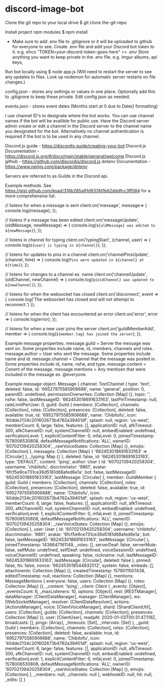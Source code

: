# discord-image-bot
Clone the git repo to your local drive
$ git clone the-git-repo

Install project npm modules
$ npm install

* Make sure to add .env file to .gitignore or it will be uploaded to github for everyone to see.
Create .env file and add your Discord bot token to it.
e.g. ehco "TOKEN=your-discord-token-goes-here" >> .env
Store anything you want to keep private in the .env file.
e.g. imgur albums, api keys, 

Run bot locally using
$ node app.js
(Will need to restart the server to see any updates to files. Look up nodemon for automatic server restarts on file changes.)

config.json - stores any settings or values in one place. Optionally add this to .gitignore to keep these private.
Edit config.json as needed.

events.json - stores event dates
(Months start at 0 due to Date() formatting)

I use channel ID's to designate where the bot works.
You can use channel names if the bot will be availible for public use. Have the Discord server admin create or edit a channel in the Discord server to the channel name you designated for the bot.
Alternatively no channel authentication is required if the bot is to be used in any channel.

Discord.js guide - https://discordjs.guide/creating-your-bot
Discord.js Documentation - https://discord.js.org/#/docs/main/stable/general/welcome
Discord.js github - https://github.com/discordjs/discord.js
dotenv Documentation - https://www.npmjs.com/package/dotenv

Servers are referred to as Guilds in the Discord api.

Example methods.
See https://gist.github.com/koad/316b265a91d933fd1b62dddfcc3ff584 for a more comprehensive list.

// listens for when a message is sent
client.on('message', message=> {
    console.log(message);
});

// listens if a message has been edited
client.on('messageUpdate', (oldMessage, newMessage) => {
    console.log(`${oldMessage} was edited to ${newMessage}`);
});

// listens in channel for typing
client.on('typingStart', (channel, user) => {
    console.log(`${user} is typing in ${channel}`);
});

// listens for updates to pins in a channel
client.on('channelPinsUpdate', (channel, time) => {
    console.log(`Pins were updated in ${channel} at ${time}`);
});

// listens for changes to a channel ex. name
client.on('channelUpdate', (oldChannel, newChannel) => {
    console.log(`${oldChannel} was updated to ${newChannel}`);
});

// listens for when the websocket has closed
client.on('disconnect', event => {
    console.log('The websocket has closed and will not attempt to reconnect.')
});

// listens for when the client has encountered an error
client.on('error', error => {
    console.log(error);
});

// listens for when a new user joins the server
client.on('guildMemberAdd', member => {
    console.log(`${member.tag} has joined the server`);
});

Example message properties.
message.guild = Server the message was sent on. Some properties include name, id, members, channels and roles.
message.author = User who sent the message. Some properties include name and id.
message.channel = Channel that the message was posted in. Some properties include id, name, nsfw, and type.
message.content = Conent of the message.
message.mentions = Any mentiosn that were included in the message ex. @everyone.

Example message object.
Message {
  channel:
   TextChannel {
     type: 'text',
     deleted: false,
     id: '69527975585906688',
     name: 'general',
     position: 0,
     parentID: undefined,
     permissionOverwrites: Collection [Map] {},
     topic: '',
     nsfw: false,
     lastMessageID: '662453018691633163',
     lastPinTimestamp: null,
     rateLimitPerUser: 0,
     guild:
      Guild {
        members: [Collection],
        channels: [Collection],
        roles: [Collection],
        presences: [Collection],
        deleted: false,
        available: true,
        id: '69527975585906688',
        name: 'Chibitofu',
        icon: '40dde2134c201602673b4762a39401df',
        splash: null,
        region: 'us-west',
        memberCount: 6,
        large: false,
        features: [],
        applicationID: null,
        afkTimeout: 300,
        afkChannelID: null,
        systemChannelID: null,
        embedEnabled: undefined,
        verificationLevel: 1,
        explicitContentFilter: 0,
        mfaLevel: 0,
        joinedTimestamp: 1578006530808,
        defaultMessageNotifications: 'ALL',
        ownerID: '60702139420258304',
        _rawVoiceStates: Collection [Map] {},
        emojis: [Collection] },
     messages: Collection [Map] { '662453018691633163' => [Circular] },
     _typing: Map {} },
  deleted: false,
  id: '662453018691633163',
  type: 'DEFAULT',
  content: '!ping',
  author:
   User {
     id: '60702139420258304',
     username: 'chibitofu',
     discriminator: '9861',
     avatar: '6fcf5e9ce731ce36d5181d68afed6e1a',
     bot: false,
     lastMessageID: '662453018691633163',
     lastMessage: [Circular] },
  member:
   GuildMember {
     guild:
      Guild {
        members: [Collection],
        channels: [Collection],
        roles: [Collection],
        presences: [Collection],
        deleted: false,
        available: true,
        id: '69527975585906688',
        name: 'Chibitofu',
        icon: '40dde2134c201602673b4762a39401df',
        splash: null,
        region: 'us-west',
        memberCount: 6,
        large: false,
        features: [],
        applicationID: null,
        afkTimeout: 300,
        afkChannelID: null,
        systemChannelID: null,
        embedEnabled: undefined,
        verificationLevel: 1,
        explicitContentFilter: 0,
        mfaLevel: 0,
        joinedTimestamp: 1578006530808,
        defaultMessageNotifications: 'ALL',
        ownerID: '60702139420258304',
        _rawVoiceStates: Collection [Map] {},
        emojis: [Collection] },
     user:
      User {
        id: '60702139420258304',
        username: 'chibitofu',
        discriminator: '9861',
        avatar: '6fcf5e9ce731ce36d5181d68afed6e1a',
        bot: false,
        lastMessageID: '662453018691633163',
        lastMessage: [Circular] },
     joinedTimestamp: 1436647161149,
     _roles: [],
     serverDeaf: false,
     serverMute: false,
     selfMute: undefined,
     selfDeaf: undefined,
     voiceSessionID: undefined,
     voiceChannelID: undefined,
     speaking: false,
     nickname: null,
     lastMessageID: '662453018691633163',
     lastMessage: [Circular],
     deleted: false },
  pinned: false,
  tts: false,
  nonce: '662453018544832512',
  system: false,
  embeds: [],
  attachments: Collection [Map] {},
  createdTimestamp: 1578011507438,
  editedTimestamp: null,
  reactions: Collection [Map] {},
  mentions:
   MessageMentions {
     everyone: false,
     users: Collection [Map] {},
     roles: Collection [Map] {},
     _content: '!ping',
     _client:
      Client {
        _events: [Object],
        _eventsCount: 6,
        _maxListeners: 10,
        options: [Object],
        rest: [RESTManager],
        dataManager: [ClientDataManager],
        manager: [ClientManager],
        ws: [WebSocketManager],
        resolver: [ClientDataResolver],
        actions: [ActionsManager],
        voice: [ClientVoiceManager],
        shard: [ShardClientUtil],
        users: [Collection],
        guilds: [Collection],
        channels: [Collection],
        presences: Collection [Map] {},
        user: [ClientUser],
        readyAt: 2020-01-03T00:31:47.119Z,
        broadcasts: [],
        pings: [Array],
        _timeouts: [Set],
        _intervals: [Set] },
     _guild:
      Guild {
        members: [Collection],
        channels: [Collection],
        roles: [Collection],
        presences: [Collection],
        deleted: false,
        available: true,
        id: '69527975585906688',
        name: 'Chibitofu',
        icon: '40dde2134c201602673b4762a39401df',
        splash: null,
        region: 'us-west',
        memberCount: 6,
        large: false,
        features: [],
        applicationID: null,
        afkTimeout: 300,
        afkChannelID: null,
        systemChannelID: null,
        embedEnabled: undefined,
        verificationLevel: 1,
        explicitContentFilter: 0,
        mfaLevel: 0,
        joinedTimestamp: 1578006530808,
        defaultMessageNotifications: 'ALL',
        ownerID: '60702139420258304',
        _rawVoiceStates: Collection [Map] {},
        emojis: [Collection] },
     _members: null,
     _channels: null },
  webhookID: null,
  hit: null,
  _edits: [] }
